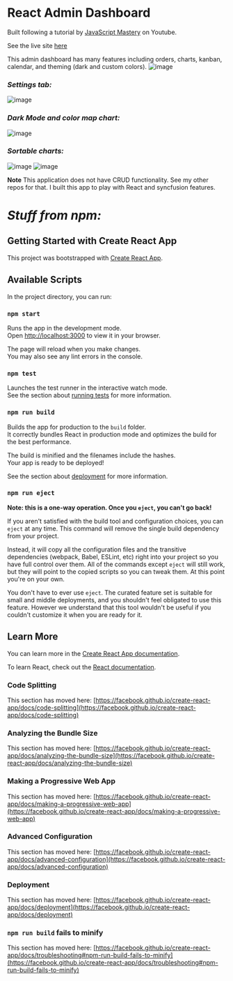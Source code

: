 # React Admin Dashboard
Built following a tutorial by [JavaScript Mastery](https://www.youtube.com/watch?v=jx5hdo50a2M&t=336s) on Youtube.

See the live site [here](https://react-dash-test.netlify.app/)

This admin dashboard has many features including orders, charts, kanban, calendar, and theming (dark and custom colors). 
![image](https://user-images.githubusercontent.com/16516093/177058848-a9da24c1-c8d5-457f-930b-57976f5d4162.png)

### *Settings tab:*
![image](https://user-images.githubusercontent.com/16516093/177058869-d4af5c52-bc36-4bba-8c56-f9929e7e596f.png)

### *Dark Mode and color map chart:*
![image](https://user-images.githubusercontent.com/16516093/177058901-d4a63d24-4c30-4ceb-94ee-8530a66ec305.png)

### *Sortable charts:*
![image](https://user-images.githubusercontent.com/16516093/177058923-79783500-bb61-45b0-b34f-6c00c8fba289.png)
![image](https://user-images.githubusercontent.com/16516093/177058927-266e392d-9df0-45d6-8612-be3b25f47031.png)

**Note**
This application does not have CRUD functionality. See my other repos for that. I built this app to play with React and syncfusion features. 


# *Stuff from npm:*
## Getting Started with Create React App

This project was bootstrapped with [Create React App](https://github.com/facebook/create-react-app).

## Available Scripts

In the project directory, you can run:

### `npm start`

Runs the app in the development mode.\
Open [http://localhost:3000](http://localhost:3000) to view it in your browser.

The page will reload when you make changes.\
You may also see any lint errors in the console.

### `npm test`

Launches the test runner in the interactive watch mode.\
See the section about [running tests](https://facebook.github.io/create-react-app/docs/running-tests) for more information.

### `npm run build`

Builds the app for production to the `build` folder.\
It correctly bundles React in production mode and optimizes the build for the best performance.

The build is minified and the filenames include the hashes.\
Your app is ready to be deployed!

See the section about [deployment](https://facebook.github.io/create-react-app/docs/deployment) for more information.

### `npm run eject`

**Note: this is a one-way operation. Once you `eject`, you can't go back!**

If you aren't satisfied with the build tool and configuration choices, you can `eject` at any time. This command will remove the single build dependency from your project.

Instead, it will copy all the configuration files and the transitive dependencies (webpack, Babel, ESLint, etc) right into your project so you have full control over them. All of the commands except `eject` will still work, but they will point to the copied scripts so you can tweak them. At this point you're on your own.

You don't have to ever use `eject`. The curated feature set is suitable for small and middle deployments, and you shouldn't feel obligated to use this feature. However we understand that this tool wouldn't be useful if you couldn't customize it when you are ready for it.

## Learn More

You can learn more in the [Create React App documentation](https://facebook.github.io/create-react-app/docs/getting-started).

To learn React, check out the [React documentation](https://reactjs.org/).

### Code Splitting

This section has moved here: [https://facebook.github.io/create-react-app/docs/code-splitting](https://facebook.github.io/create-react-app/docs/code-splitting)

### Analyzing the Bundle Size

This section has moved here: [https://facebook.github.io/create-react-app/docs/analyzing-the-bundle-size](https://facebook.github.io/create-react-app/docs/analyzing-the-bundle-size)

### Making a Progressive Web App

This section has moved here: [https://facebook.github.io/create-react-app/docs/making-a-progressive-web-app](https://facebook.github.io/create-react-app/docs/making-a-progressive-web-app)

### Advanced Configuration

This section has moved here: [https://facebook.github.io/create-react-app/docs/advanced-configuration](https://facebook.github.io/create-react-app/docs/advanced-configuration)

### Deployment

This section has moved here: [https://facebook.github.io/create-react-app/docs/deployment](https://facebook.github.io/create-react-app/docs/deployment)

### `npm run build` fails to minify

This section has moved here: [https://facebook.github.io/create-react-app/docs/troubleshooting#npm-run-build-fails-to-minify](https://facebook.github.io/create-react-app/docs/troubleshooting#npm-run-build-fails-to-minify)
